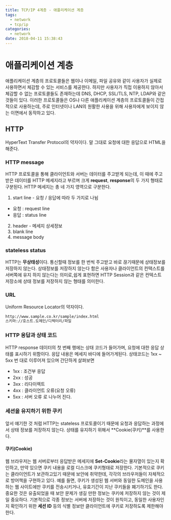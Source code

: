 ```yaml
---
title: TCP/IP 4계층 - 애플리케이션 계층
tags:
  - network
  - tcp/ip
categories:
  - network
date: 2018-04-11 15:38:43
---
```


# 애플리케이션 계층
애플리케이션 계층의 프로토콜들은 웹이나 이메일, 파일 공유와 같이 사용자가 실제로 사용하면서 체감할 수 있는 서비스를 제공한다. 하지만 사용자가 직접 이용하지 않아서 체감할 수 없는 프로토콜들도 존재하는데 DNS, DHCP, SSL/TLS, NTP, LDAP와 같은 것들이 있다. 이러한 프로토콜들은 OS나 다른 애플리케이션 계층의 프로토콜들이 간접적으로 사용하는데, 주로 인터넷이나 LAN의 원활한 사용을 위해 사용자에게 보이지 않는 이면에서 동작하고 있다. 

## HTTP
HyperText Transfer Protocol의 약자이다. 말 그대로 요청에 대한 응답으로 HTML을 해준다. 

### HTTP message
HTTP 프로토콜을 통해 클라이언트와 서버는 데이터를 주고받게 되는데, 이 때에 주고받은 데이터를 HTTP 메세지라고 부르며 크게 **request**, **response**의 두 가지 형태로 구분된다. HTTP 메세지는 총 네 가지 영역으로 구분한다. 
1. start line - 요청 / 응답에 따라 두 가지로 나뉨
  * 요청 : request line
  * 응답 : status line
2. header - 메세지 상세정보
3. blank line
4. message body

### stateless status
HTTP는 **무상태성**이다. 통신할때 정보를 한 번씩 주고받고 바로 끊기때문에 상태정보를 저장하지 않는다. 상태정보를 저장하지 않는다 함은 사용자나 클라이언트의 컨택스트를 서버쪽에 유지 하지 않는다는 의미로,쉽게 표현하면 HTTP Session과 같은 컨텍스트 저장소에 상태 정보를 저장하지 않는 형태를 의미한다. 

### URL
Uniform Resource Locator의 약자이다. 

~~~sh
http://www.sample.co.kr/sample/index.html
스키마://호스트.도메인/디렉터리/파일
~~~

### HTTP 응답과 상태 코드
HTTP response 데이터의 첫 번째 행에는 상태 코드가 들어가며, 요청에 대한 응답 상태를 표시하기 위함이다. 응답 내용은 메세지 바디에 들어가게된다. 상태코드는 1xx ~ 5xx 번 대로 이루어져 있으며 간단하게 살펴보면
* 1xx : 조건부 응답
* 2xx : 성공
* 3xx : 리다이렉트
* 4xx : 클라이언트 오류(요청 오류)
* 5xx : 서버 오류
로 나누어 진다.

### 세션을 유지하기 위한 쿠키
앞서 얘기한 것 처럼  HTTP는 stateless 프로토콜이기 때문에 요청과 응답하는 과정에서 상태 정보를 저장하지 않는다. 상태를 유지하기 위해서 **Cookie(쿠키)**를 사용한다.

#### 쿠키(Cookie)
웹 브라우저는 웹 서버로부터 응답받은 메세지에 **Set-Cookie**라는 물자열이 있는지 확인하고, 만약 있으면 쿠키 내용을 로컬 디스크에 쿠키형태로 저장한다. 기본적으로 쿠키는 클라이언트가 보관하고있기 때문에 보안에 취약한데, 각각의 브라우저들이 자체적으로 방어책을 구현하고 있다. 예를 들면, 쿠키가 생성된 웹 서버와 동일한 도메인을 사용하는 웹 사이트에만 쿠키를 전송시키거나, 유효기간이 지난 쿠키들을 폐기하기도 한다. 중요한 것은 유출되었을 때 보안 문제가 생길 만한 정보는 쿠키에 저장하지 않는 것이 제일 중요하다. 기본적으로 각종 정보는 서버에 저장하는 것이 원칙이고, 동일한 사용자인지 확인하기 위한 **세션 ID** 등의 식별 정보만 클라이언트에 쿠키로 저장하도록 제한해야 한다.